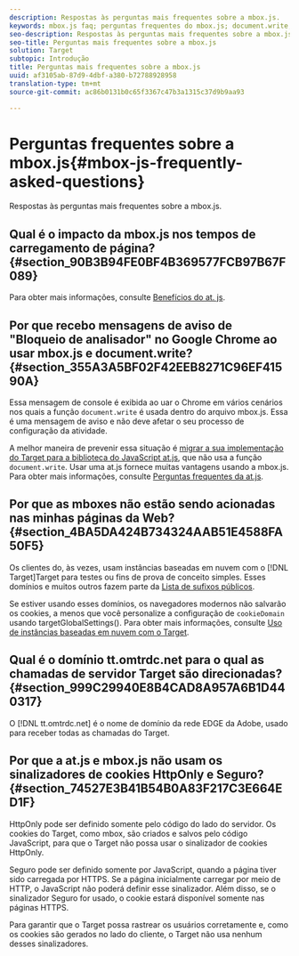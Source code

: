 ```yaml
---
description: Respostas às perguntas mais frequentes sobre a mbox.js.
keywords: mbox.js faq; perguntas frequentes do mbox.js; document.write; tt.omtrdc.net; bloqueio do analisador
seo-description: Respostas às perguntas mais frequentes sobre a mbox.js.
seo-title: Perguntas mais frequentes sobre a mbox.js
solution: Target
subtopic: Introdução
title: Perguntas mais frequentes sobre a mbox.js
uuid: af3105ab-87d9-4dbf-a380-b72788928958
translation-type: tm+mt
source-git-commit: ac86b0131b0c65f3367c47b3a1315c37d9b9aa93

---
```



# Perguntas frequentes sobre a mbox.js{#mbox-js-frequently-asked-questions}

Respostas às perguntas mais frequentes sobre a mbox.js.

## Qual é o impacto da mbox.js nos tempos de carregamento de página? {#section_90B3B94FE0BF4B369577FCB97B67F089}

Para obter mais informações, consulte [Benefícios do at. js](/help/c-implementing-target/c-implementing-target-for-client-side-web/t-mbox-download/c-target-atjs-implementation/target-atjs-implementation.md#benefits).

## Por que recebo mensagens de aviso de &quot;Bloqueio de analisador&quot; no Google Chrome ao usar mbox.js e document.write? {#section_355A3A5BF02F42EEB8271C96EF41590A}

Essa mensagem de console é exibida ao uar o Chrome em vários cenários nos quais a função `document.write` é usada dentro do arquivo mbox.js. Essa é uma mensagem de aviso e não deve afetar o seu processo de configuração da atividade.

A melhor maneira de prevenir essa situação é [migrar a sua implementação do Target para a biblioteca do JavaScript at.js](../../../c-implementing-target/c-implementing-target-for-client-side-web/t-mbox-download/c-target-atjs-implementation/target-migrate-atjs.md#task_DE55DCE9AC2F49728395665DE1B1E6EA), que não usa a função `document.write`. Usar uma at.js fornece muitas vantagens usando a mbox.js. Para obter mais informações, consulte [Perguntas frequentes da at.js](../../../c-implementing-target/c-implementing-target-for-client-side-web/c-target-atjs-faq/target-atjs-faq.md#concept_D6EFE8D84A06476DB5ABD494D7E8C769).

## Por que as mboxes não estão sendo acionadas nas minhas páginas da Web? {#section_4BA5DA424B734324AAB51E4588FA50F5}

Os clientes do, às vezes, usam instâncias baseadas em nuvem com o [!DNL Target]Target para testes ou fins de prova de conceito simples. Esses domínios e muitos outros fazem parte da [Lista de sufixos públicos](https://publicsuffix.org/list/public_suffix_list.dat).

Se estiver usando esses domínios, os navegadores modernos não salvarão os cookies, a menos que você personalize a configuração de `cookieDomain` usando targetGlobalSettings(). Para obter mais informações, consulte [Uso de instâncias baseadas em nuvem com o Target](../../../c-implementing-target/c-implementing-target-for-client-side-web/c-target-debugging-atjs/targeting-using-cloud-based-instances.md#concept_A2077766948F4EA081CE592D8998F566).

## Qual é o domínio tt.omtrdc.net para o qual as chamadas de servidor Target são direcionadas? {#section_999C29940E8B4CAD8A957A6B1D440317}

O [!DNL tt.omtrdc.net] é o nome de domínio da rede EDGE da Adobe, usado para receber todas as chamadas do Target.

## Por que a at.js e mbox.js não usam os sinalizadores de cookies HttpOnly e Seguro? {#section_74527E3B41B54B0A83F217C3E664ED1F}

HttpOnly pode ser definido somente pelo código do lado do servidor. Os cookies do Target, como mbox, são criados e salvos pelo código JavaScript, para que o Target não possa usar o sinalizador de cookies HttpOnly.

Seguro pode ser definido somente por JavaScript, quando a página tiver sido carregada por HTTPS. Se a página inicialmente carregar por meio de HTTP, o JavaScript não poderá definir esse sinalizador. Além disso, se o sinalizador Seguro for usado, o cookie estará disponível somente nas páginas HTTPS.

Para garantir que o Target possa rastrear os usuários corretamente e, como os cookies são gerados no lado do cliente, o Target não usa nenhum desses sinalizadores.
